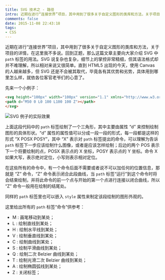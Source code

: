 ```yaml
---
title: SVG 技术之 - 路径
intro: 近期在进行“连接世界”项目，其中用到了很多关于自定义图形的类库和方法，关于项目的详情，在这里我不多说。回到正题，那么这篇文章主要向大家介绍 SVG 中 “path” 标签的用法。SVG 说复杂也复杂，细节上的掌控非常精细，但其语法格式却并不难理解，所以相对来说又很简单。直到 HTML5 出现的今天，使用 Canvas 的人越来越多，但 SVG 还是不会被其取代，毕竟各有其优势和劣势，具体用到哪里怎么样，就依各位客官老爷们的心意了。
comments: false
date: 2015-11-08 22:43:18
tags:
- CSS
---
```


近期在进行“连接世界”项目，其中用到了很多关于自定义图形的类库和方法，关于项目的详情，在这里我不多说。回到正题，那么这篇文章主要向大家介绍 SVG 中 `path` 标签的用法。SVG 说复杂也复杂，细节上的掌控非常精细，但其语法格式却并不难理解，所以相对来说又很简单。直到 HTML5 出现的今天，使用 Canvas 的人越来越多，但 SVG 还是不会被其取代，毕竟各有其优势和劣势，具体用到哪里怎么样，就依各位客官老爷们的心意了。

先来一个小例子：
```html
<svg height="100px" width="100px" version="1.1" xmlns="http://www.w3.org/2000/svg">
<path d="M50 0 L0 100 L100 100 Z"></path>
</svg>
```
![SVG 例子的实际效果](1.png)


上面这段代码中的 `path` 标签绘制了一个三角形，其中主要由属性 “d” 来控制绘制图形的具体形状。“d” 属性的属性值可以分成一段一段的形式，每一段都是这样的形式 “X POSX POSY”，其中 “X” 表示对 `path` 标签提出的命令，可以理解为告诉 `path` 标签下一步应该绘制什么图像，或者是应该怎样绘制；后边的两个 POS 表示下一个将要绘制的点，POSX 表示点的 X 坐标，POSY 表示点的 Y 坐标。命令 X 如果大写，表示绝对定位，小写则表示相对定位。

在这些所有的命令中，有一个命令后面不需要或者说不可以加任何的位置信息，那就是 “Z” 命令，“Z” 命令表示闭合此段曲线，当 `path` 标签“运行”到这个命令时将会结束绘制，并将此命令的前一个点与开始的第一个点进行连接以闭合曲线，所以 “Z” 命令一般用在绘制的结尾处。

同样的 `path` 标签里也可以嵌入 `style` 属性来制定该段绘制的图形外观的。

这里给出所有的 `path` 标签“命令”供参考：

* M : 画笔移动到某处；
* L : 绘制直线到某处；
* H : 绘制水平线到某处；
* V : 绘制垂直线到某处；
* C : 绘制曲线到某处；
* S : 绘制平滑曲线到某处；
* Q : 绘制二次 Belzier 曲线到某处；
* T : 绘制光滑二次 Belzier 曲线到某处；
* A : 绘制椭圆弧线到某处；
* Z : 关闭标签；
